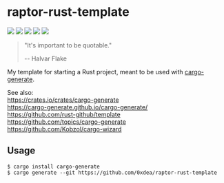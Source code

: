 # raptor-rust-template
[![](https://img.shields.io/github/stars/0xdea/raptor-rust-template.svg?style=flat&color=yellow)](https://github.com/0xdea/raptor-rust-template)
[![](https://img.shields.io/github/forks/0xdea/raptor-rust-template.svg?style=flat&color=green)](https://github.com/0xdea/raptor-rust-template)
[![](https://img.shields.io/github/watchers/0xdea/raptor-rust-template.svg?style=flat&color=red)](https://github.com/0xdea/raptor-rust-template)
[![](https://img.shields.io/badge/twitter-%400xdea-blue.svg)](https://twitter.com/0xdea)
[![](https://img.shields.io/badge/mastodon-%40raptor-purple.svg)](https://infosec.exchange/@raptor)

> "It's important to be quotable."  
>  
> -- Halvar Flake 

My template for starting a Rust project, meant to be used with [cargo-generate](https://crates.io/crates/cargo-generate).

See also:  
https://crates.io/crates/cargo-generate  
https://cargo-generate.github.io/cargo-generate/  
https://github.com/rust-github/template  
https://github.com/topics/cargo-generate  
https://github.com/Kobzol/cargo-wizard  

## Usage
```
$ cargo install cargo-generate
$ cargo generate --git https://github.com/0xdea/raptor-rust-template
```
